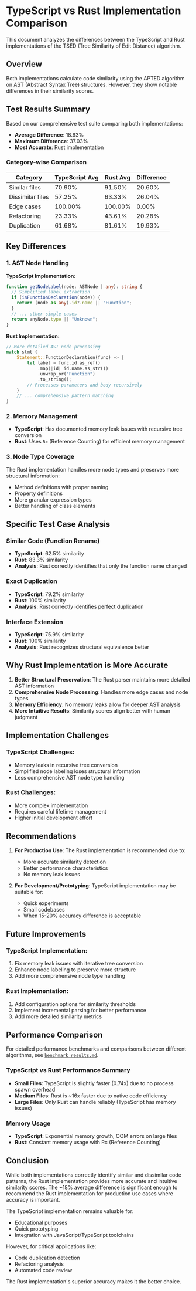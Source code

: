 # TypeScript vs Rust Implementation Comparison

This document analyzes the differences between the TypeScript and Rust implementations of the TSED (Tree Similarity of Edit Distance) algorithm.

## Overview

Both implementations calculate code similarity using the APTED algorithm on AST (Abstract Syntax Tree) structures. However, they show notable differences in their similarity scores.

## Test Results Summary

Based on our comprehensive test suite comparing both implementations:

- **Average Difference**: 18.63%
- **Maximum Difference**: 37.03%
- **Most Accurate**: Rust implementation

### Category-wise Comparison

| Category | TypeScript Avg | Rust Avg | Difference |
|----------|----------------|----------|------------|
| Similar files | 70.90% | 91.50% | 20.60% |
| Dissimilar files | 57.25% | 63.33% | 26.04% |
| Edge cases | 100.00% | 100.00% | 0.00% |
| Refactoring | 23.33% | 43.61% | 20.28% |
| Duplication | 61.68% | 81.61% | 19.93% |

## Key Differences

### 1. AST Node Handling

**TypeScript Implementation:**
```typescript
function getNodeLabel(node: ASTNode | any): string {
  // Simplified label extraction
  if (isFunctionDeclaration(node)) {
    return (node as any).id?.name || "Function";
  }
  // ... other simple cases
  return anyNode.type || "Unknown";
}
```

**Rust Implementation:**
```rust
// More detailed AST node processing
match stmt {
    Statement::FunctionDeclaration(func) => {
        let label = func.id.as_ref()
            .map(|id| id.name.as_str())
            .unwrap_or("Function")
            .to_string();
        // Processes parameters and body recursively
    }
    // ... comprehensive pattern matching
}
```

### 2. Memory Management

- **TypeScript**: Has documented memory leak issues with recursive tree conversion
- **Rust**: Uses `Rc` (Reference Counting) for efficient memory management

### 3. Node Type Coverage

The Rust implementation handles more node types and preserves more structural information:
- Method definitions with proper naming
- Property definitions
- More granular expression types
- Better handling of class elements

## Specific Test Case Analysis

### Similar Code (Function Rename)
- **TypeScript**: 62.5% similarity
- **Rust**: 83.3% similarity
- **Analysis**: Rust correctly identifies that only the function name changed

### Exact Duplication
- **TypeScript**: 79.2% similarity
- **Rust**: 100% similarity
- **Analysis**: Rust correctly identifies perfect duplication

### Interface Extension
- **TypeScript**: 75.9% similarity
- **Rust**: 100% similarity
- **Analysis**: Rust recognizes structural equivalence better

## Why Rust Implementation is More Accurate

1. **Better Structural Preservation**: The Rust parser maintains more detailed AST information
2. **Comprehensive Node Processing**: Handles more edge cases and node types
3. **Memory Efficiency**: No memory leaks allow for deeper AST analysis
4. **More Intuitive Results**: Similarity scores align better with human judgment

## Implementation Challenges

### TypeScript Challenges:
- Memory leaks in recursive tree conversion
- Simplified node labeling loses structural information
- Less comprehensive AST node type handling

### Rust Challenges:
- More complex implementation
- Requires careful lifetime management
- Higher initial development effort

## Recommendations

1. **For Production Use**: The Rust implementation is recommended due to:
   - More accurate similarity detection
   - Better performance characteristics
   - No memory leak issues

2. **For Development/Prototyping**: TypeScript implementation may be suitable for:
   - Quick experiments
   - Small codebases
   - When 15-20% accuracy difference is acceptable

## Future Improvements

### TypeScript Implementation:
1. Fix memory leak issues with iterative tree conversion
2. Enhance node labeling to preserve more structure
3. Add more comprehensive node type handling

### Rust Implementation:
1. Add configuration options for similarity thresholds
2. Implement incremental parsing for better performance
3. Add more detailed similarity metrics

## Performance Comparison

For detailed performance benchmarks and comparisons between different algorithms, see [`benchmark_results.md`](./benchmark_results.md).

### TypeScript vs Rust Performance Summary

- **Small Files**: TypeScript is slightly faster (0.74x) due to no process spawn overhead
- **Medium Files**: Rust is ~16x faster due to native code efficiency
- **Large Files**: Only Rust can handle reliably (TypeScript has memory issues)

### Memory Usage

- **TypeScript**: Exponential memory growth, OOM errors on large files
- **Rust**: Constant memory usage with Rc (Reference Counting)

## Conclusion

While both implementations correctly identify similar and dissimilar code patterns, the Rust implementation provides more accurate and intuitive similarity scores. The ~18% average difference is significant enough to recommend the Rust implementation for production use cases where accuracy is important.

The TypeScript implementation remains valuable for:
- Educational purposes
- Quick prototyping
- Integration with JavaScript/TypeScript toolchains

However, for critical applications like:
- Code duplication detection
- Refactoring analysis
- Automated code review

The Rust implementation's superior accuracy makes it the better choice.